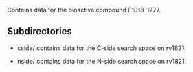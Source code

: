 Contains data for the bioactive compound F1018-1277.

## Subdirectories

- cside/ contains data for the C-side search space on rv1821.

- nside/ contains data for the N-side search space on rv1821.

